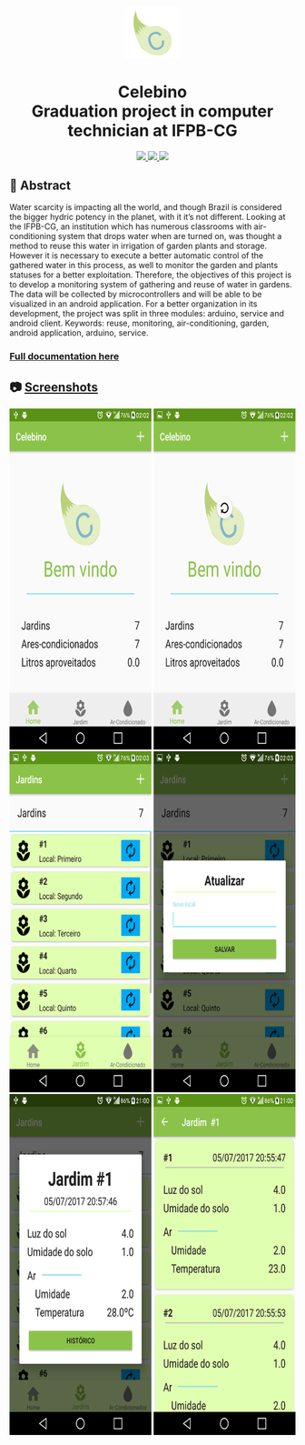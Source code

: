 <p align="center">
  <img alt="Gatsby" src="./Design/logo22.png" width="100"/>
</p>
<h1 align="center">
  Celebino<br/>Graduation project in computer technician at IFPB-CG
</h1>

<p align="center">
  <a href="https://github.com/henry-ns/portfolio/graphs/commit-activity" alt="Maintenance">
    <img src="https://img.shields.io/badge/Maintained%3F-no-red.svg" />
  </a>
  <a href="./LICENSE" alt="License: MIT">
    <img src="https://img.shields.io/badge/License-MIT-blue.svg" />
  </a>
  <a href="https://www.codefactor.io/repository/github/henry-ns/celebino" alt="CodeFactor">
    <img src="https://www.codefactor.io/repository/github/henry-ns/celebino/badge" />
  </a>
</p>

## :page_facing_up: Abstract
  Water scarcity is impacting all the world, and though Brazil is considered the
bigger hydric potency in the planet, with it it’s not different. Looking at the IFPB-CG, an
institution which has numerous classrooms with air-conditioning system that drops
water when are turned on, was thought a method to reuse this water in irrigation of
garden plants and storage. However it is necessary to execute a better automatic
control of the gathered water in this process, as well to monitor the garden and plants
statuses for a better exploitation. Therefore, the objectives of this project is to develop
a monitoring system of gathering and reuse of water in gardens. The data will be
collected by microcontrollers and will be able to be visualized in an android application.
For a better organization in its development, the project was split in three modules:
arduino, service and android client.
Keywords: reuse, monitoring, air-conditioning, garden, android application, arduino,
service.

### [Full documentation here](https://drive.google.com/file/d/0B8KUsVYhoQaFRjU2ay1qd1I2MFo3TzhzakM0QXNUMFBIRVdN/view?usp=sharing)
  
## :camera: [Screenshots](https://github.com/MrH3nry/Celebino/tree/master/Design/Screenshots)

<section align="center">
  <img src="./Design/Screenshots/1.png" alt="Home" height="600"/><br/>
  <img src="./Design/Screenshots/3.png" alt="Home" height="600"/><br/>
  <img src="./Design/Screenshots/4.png" alt="Home" height="600"/>
</section>